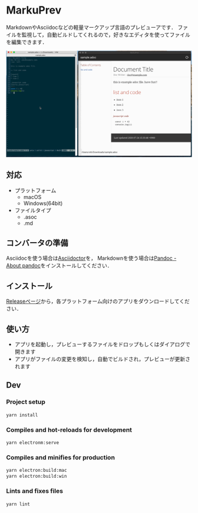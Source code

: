 # MarkuPrev

MarkdownやAsciidocなどの軽量マークアップ言語のプレビューアです．
ファイルを監視して，自動ビルドしてくれるので，好きなエディタを使ってファイルを編集できます．

![](demo.gif)

## 対応

* プラットフォーム
    * macOS
    * Windows(64bit)
* ファイルタイプ
    * .asoc
    * .md

## コンバータの準備

Asciidocを使う場合は[Asciidoctor](https://asciidoctor.org/)を，
Markdownを使う場合は[Pandoc - About pandoc](https://pandoc.org/)をインストールしてください．

## インストール

[Releaseページ](https://github.com/ottijp/markuprev/releases)から，各プラットフォーム向けのアプリをダウンロードしてください．

## 使い方

* アプリを起動し，プレビューするファイルをドロップもしくはダイアログで開きます
* アプリがファイルの変更を検知し，自動でビルドされ，プレビューが更新されます

## Dev

### Project setup

```
yarn install
```

### Compiles and hot-reloads for development

```
yarn electronm:serve
```

### Compiles and minifies for production

```
yarn electron:build:mac
yarn electron:build:win
```

### Lints and fixes files

```
yarn lint
```
